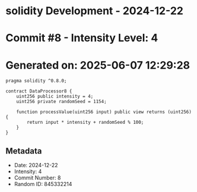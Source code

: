 ﻿# solidity Development - 2024-12-22
# Commit #8 - Intensity Level: 4
# Generated on: 2025-06-07 12:29:28
```solidity
pragma solidity ^0.8.0;

contract DataProcessor8 {
    uint256 public intensity = 4;
    uint256 private randomSeed = 1154;

    function processValue(uint256 input) public view returns (uint256) {
        return input * intensity + randomSeed % 100;
    }
}
```
## Metadata
- Date: 2024-12-22
- Intensity: 4
- Commit Number: 8
- Random ID: 845332214
